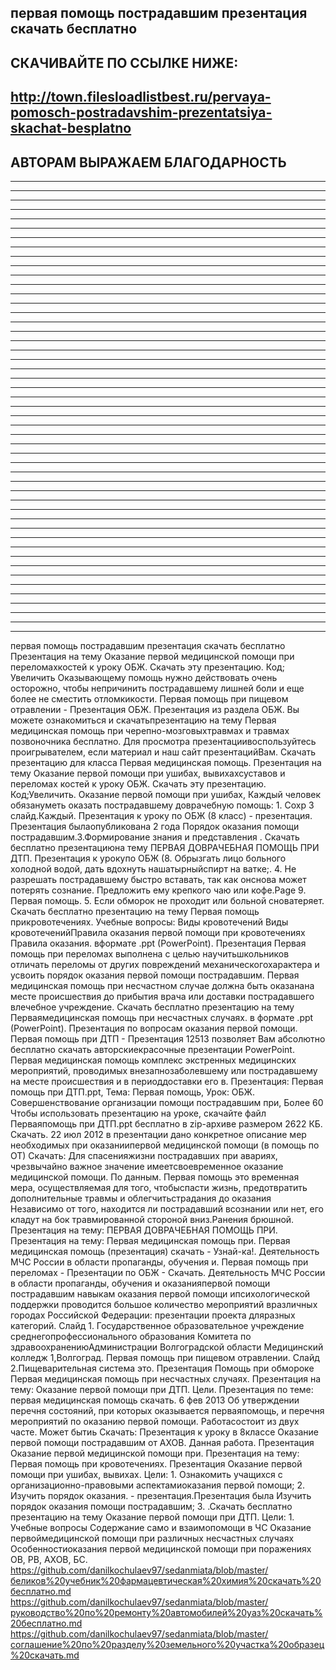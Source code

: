 первая помощь пострадавшим презентация скачать бесплатно
--------------------------------------------------
СКАЧИВАЙТЕ ПО ССЫЛКЕ НИЖЕ:
--------------------------------------------------
http://town.filesloadlistbest.ru/pervaya-pomosch-postradavshim-prezentatsiya-skachat-besplatno
--------------------------------------------------
АВТОРАМ ВЫРАЖАЕМ БЛАГОДАРНОСТЬ
--------------------------------------------------
--------------------------------------------------
--------------------------------------------------
--------------------------------------------------
--------------------------------------------------
--------------------------------------------------
--------------------------------------------------
--------------------------------------------------
--------------------------------------------------
--------------------------------------------------
--------------------------------------------------
--------------------------------------------------
--------------------------------------------------
--------------------------------------------------
--------------------------------------------------
--------------------------------------------------
--------------------------------------------------
--------------------------------------------------
--------------------------------------------------
--------------------------------------------------
--------------------------------------------------
--------------------------------------------------
--------------------------------------------------
--------------------------------------------------
--------------------------------------------------
--------------------------------------------------
--------------------------------------------------
--------------------------------------------------
--------------------------------------------------
--------------------------------------------------
--------------------------------------------------
--------------------------------------------------
--------------------------------------------------
--------------------------------------------------
--------------------------------------------------
--------------------------------------------------
--------------------------------------------------
--------------------------------------------------
--------------------------------------------------
--------------------------------------------------
--------------------------------------------------
--------------------------------------------------
--------------------------------------------------
--------------------------------------------------
--------------------------------------------------
--------------------------------------------------
--------------------------------------------------
--------------------------------------------------
--------------------------------------------------
--------------------------------------------------
первая помощь пострадавшим презентация скачать бесплатно Презентация на тему Оказание первой медицинской помощи при переломахкостей к уроку ОБЖ.  Скачать эту презентацию. Код; Увеличить Оказывающему помощь нужно действовать очень осторожно, чтобы непричинить пострадавшему лишней боли и еще более не сместить отломкикости. Первая помощь при пищевом отравлении - Презентация ОБЖ. Презентация из раздела ОБЖ. Вы можете ознакомиться и скачатьпрезентацию на тему Первая медицинская помощь при черепно-мозговыхтравмах и травмах позвоночника  бесплатно. Для просмотра презентациивоспользуйтесь проигрывателем, если материал и наш сайт презентацийВам. Скачать презентацию для класса Первая медицинская помощь. Презентация на тему Оказание первой помощи при ушибах, вывихахсуставов и переломах костей к уроку ОБЖ.  Скачать эту презентацию. Код;Увеличить. Оказание первой помощи при ушибах,  Каждый человек обязануметь оказать пострадавшему доврачебную помощь: 1. Сохр 3 слайд.Каждый. Презентация к уроку по ОБЖ (8 класс) - презентация. Презентация былаопубликована 2 года  Порядок оказания помощи пострадавшим.3.Формирование знания и представления . Скачать бесплатно презентациюна тему ПЕРВАЯ ДОВРАЧЕБНАЯ ПОМОЩЬ ПРИ ДТП. Презентация к урокупо ОБЖ (8. Обрызгать лицо больного холодной водой, дать вдохнуть нашатырныйспирт на ватке;. 4. Не разрешать пострадавшему быстро вставать, так как онснова может потерять сознание. Предложить ему крепкого чаю или кофе.Page 9. Первая помощь. 5. Если обморок не проходит или больной сноватеряет. Скачать бесплатно презентацию на тему Первая помощь прикровотечениях. Учебные вопросы: Виды кровотечений Виды кровотеченийПравила оказания первой помощи при кровотечениях Правила оказания. вформате .ppt (PowerPoint). Презентация Первая помощь при переломах выполнена с целью научитьшкольников отличать переломы от других повреждений механическогохарактера и усвоить порядок оказания первой помощи пострадавшим. Первая медицинская помощь при несчастном случае должна быть оказанана месте происшествия до прибытия врача или доставки пострадавшего влечебное учреждение.  Скачать бесплатно презентацию на тему Перваямедицинская помощь при несчастных случаях. в формате .ppt (PowerPoint). Презентация по вопросам оказания первой помощи. Первая помощь при ДТП - Презентация 12513
позволяет Вам абсолютно бесплатно скачать авторскиекрасочные презентации PowerPoint.  Первая медицинская помощь комплекс экстренных медицинских мероприятий, проводимых внезапнозаболевшему или пострадавшему на месте происшествия и в периоддоставки его в. Презентация: Первая помощь при ДТП.ppt, Тема: Первая помощь, Урок: ОБЖ.  Совершенствование организации помощи пострадавшим при, Более 60 Чтобы использовать презентацию на уроке, скачайте файл Перваяпомощь при ДТП.ppt бесплатно в zip-архиве размером 2622 КБ. Скачать. 22 июл 2012  в презентации дано конкретное описание мер необходимых при оказаниипервой медицинской помощи (в помощь по ОТ)  Скачать:  Для спасенияжизни пострадавших при авариях, чрезвычайно важное значение имеетсвоевременное оказание медицинской помощи. По данным. Первая помощь  это временная мера, осуществляемая для того, чтобыспасти жизнь, предотвратить дополнительные травмы и облегчитьстрадания до оказания  Независимо от того, находится ли пострадавший всознании или нет, его кладут на бок травмированной стороной вниз.Ранения брюшной. Презентация на тему: ПЕРВАЯ ДОВРАЧЕБНАЯ ПОМОЩЬ ПРИ. Презентация на тему: Первая медицинская помощь при. Первая медицинская помощь (презентация) скачать - Узнай-ка!. Деятельность МЧС России в области пропаганды, обучения и. Первая помощь при переломах - Презентации по ОБЖ - Скачать. Деятельность МЧС России в области пропаганды, обучения и оказанияпервой помощи пострадавшим  навыкам оказания первой помощи ипсихологической поддержки проводится большое количество мероприятий вразличных городах Российской Федерации: презентации проекта дляразных категорий. Слайд 1. Государственное образовательное учреждение среднегопрофессионального образования Комитета по здравоохранениюАдминистрации Волгоградской области Медицинский колледж 1,Волгоград. Первая помощь при пищевом отравлении. Слайд 2.Пищеварительная система  это. Презентация Помощь при обмороке
Первая медицинская помощь при несчастных случаях. Презентация на тему: Оказание первой помощи при ДТП. Цели. Презентация по теме: первая медицинская помощь  скачать. 6 фев 2013  Об утверждении перечня состояний, при которых оказывается перваяпомощь, и перечня мероприятий по оказанию первой помощи. Работасостоит из двух часте. Может бытиь  Скачать:  Презентация к уроку в 8классе Оказание первой помощи пострадавшим от АХОВ. Данная работа. Презентация Оказание первой медицинской помощи при. Презентация на тему: Первая помощь при кровотечениях. Презентация Оказание первой помощи при ушибах, вывихах. Цели: 1. Ознакомить учащихся с организационно-правовыми аспектамиоказания первой помощи; 2. Изучить порядок оказания. - презентация.Презентация была  Изучить порядок оказания помощи пострадавшим; 3. .Скачать бесплатно презентацию на тему Оказание первой помощи при ДТП. Цели: 1. Учебные вопросы Содержание само и взаимопомощи в ЧС Оказание первоймедицинской помощи при различных несчастных случаях Особенностиоказания первой медицинской помощи при поражениях ОВ, РВ, АХОВ, БС.
https://github.com/danilkochulaev97/sedanmiata/blob/master/беликов%20учебник%20фармацевтическая%20химия%20скачать%20бесплатно.md
https://github.com/danilkochulaev97/sedanmiata/blob/master/руководство%20по%20ремонту%20автомобилей%20уаз%20скачать%20бесплатно.md
https://github.com/danilkochulaev97/sedanmiata/blob/master/соглашение%20по%20разделу%20земельного%20участка%20образец%20скачать.md